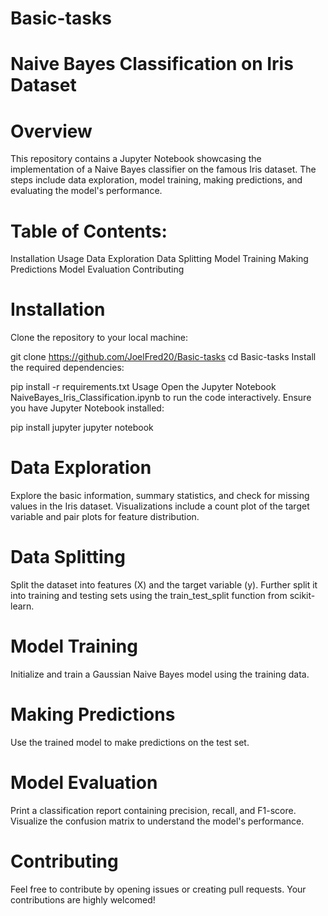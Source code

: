 # Basic-tasks

# Naive Bayes Classification on Iris Dataset

# Overview

This repository contains a Jupyter Notebook showcasing the implementation of a Naive Bayes classifier on the famous Iris dataset. The steps include data exploration, model training, making predictions, and evaluating the model's performance.

# Table of Contents:

Installation
Usage
Data Exploration
Data Splitting
Model Training
Making Predictions
Model Evaluation
Contributing

# Installation

Clone the repository to your local machine:


git clone https://github.com/JoelFred20/Basic-tasks
cd Basic-tasks
Install the required dependencies:

pip install -r requirements.txt
Usage
Open the Jupyter Notebook NaiveBayes_Iris_Classification.ipynb to run the code interactively. Ensure you have Jupyter Notebook installed:

pip install jupyter
jupyter notebook

# Data Exploration

Explore the basic information, summary statistics, and check for missing values in the Iris dataset. Visualizations include a count plot of the target variable and pair plots for feature distribution.

# Data Splitting

Split the dataset into features (X) and the target variable (y). Further split it into training and testing sets using the train_test_split function from scikit-learn.

# Model Training

Initialize and train a Gaussian Naive Bayes model using the training data.

# Making Predictions

Use the trained model to make predictions on the test set.

# Model Evaluation

Print a classification report containing precision, recall, and F1-score. Visualize the confusion matrix to understand the model's performance.

# Contributing

Feel free to contribute by opening issues or creating pull requests. Your contributions are highly welcomed!
